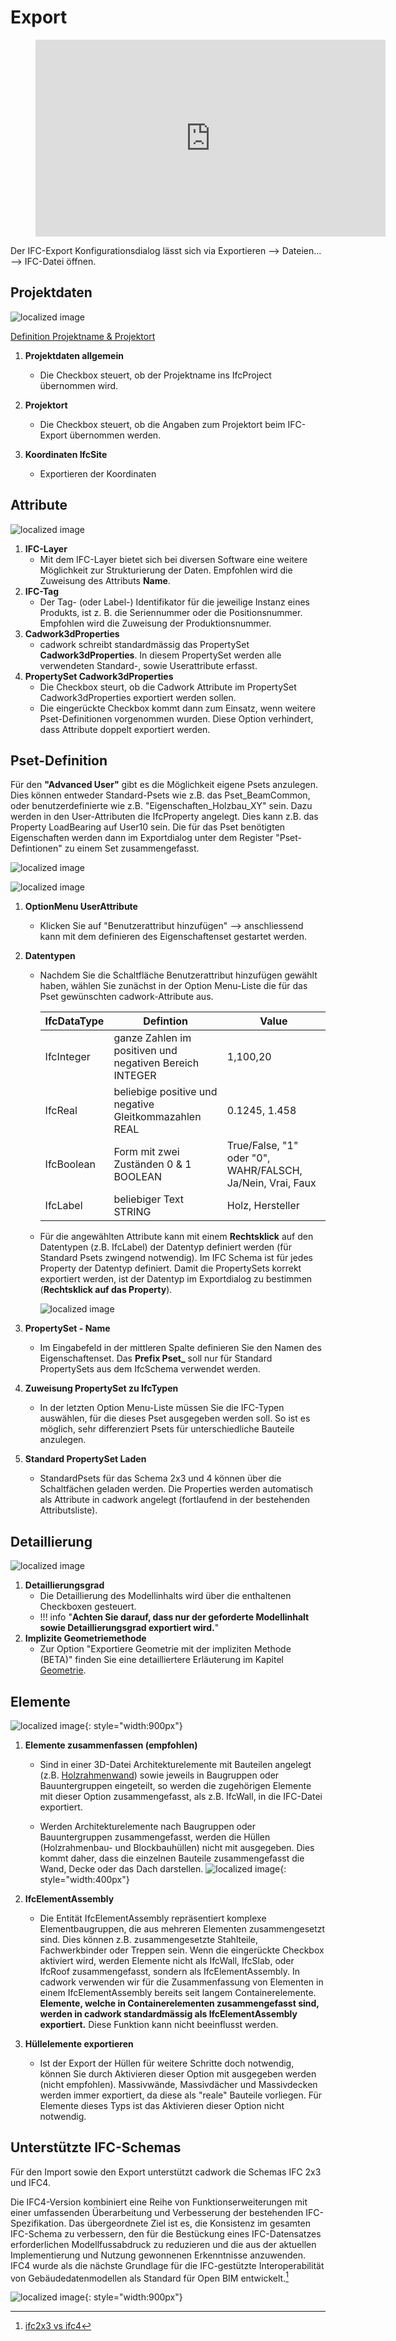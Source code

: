 # Export

<figure class="video_container">
  <iframe width="560" height="315" src="https://www.youtube.com/embed/rGLje-72664" title="YouTube video player" frameborder="0" allow="accelerometer; autoplay; clipboard-write; encrypted-media; gyroscope; picture-in-picture" allowfullscreen></iframe>
</figure>

Der IFC-Export Konfigurationsdialog lässt sich via Exportieren --> Dateien... --> IFC-Datei öffnen. 

## Projektdaten
![localized image](../img/de/dlg1.svg)

[Definition Projektname & Projektort](../2.Modellierung/modelling.de.md#ifcproject-ifcsite)

1. **Projektdaten allgemein**
    * Die Checkbox steuert, ob der Projektname ins IfcProject übernommen wird. 

2. **Projektort**
    * Die Checkbox steuert, ob die Angaben zum Projektort beim IFC-Export übernommen werden. 

3. **Koordinaten IfcSite**
    * Exportieren der Koordinaten 

## Attribute

![localized image](../img/de/dlg2.svg)

1. **IFC-Layer**
    * Mit dem IFC-Layer bietet sich bei diversen Software eine weitere Möglichkeit zur Strukturierung der Daten. Empfohlen wird die Zuweisung des Attributs **Name**. 
2. **IFC-Tag**
    * Der Tag- (oder Label-) Identifikator für die jeweilige Instanz eines Produkts, ist z. B. die Seriennummer oder die Positionsnummer. Empfohlen wird die Zuweisung der Produktionsnummer. 
3. **Cadwork3dProperties**
    * cadwork schreibt standardmässig das PropertySet **Cadwork3dProperties**. In diesem PropertySet werden alle verwendeten Standard-, sowie Userattribute erfasst. 
4. **PropertySet Cadwork3dProperties**
    * Die Checkbox steurt, ob die Cadwork Attribute im PropertySet Cadwork3dProperties exportiert werden sollen. 
    * Die eingerückte Checkbox kommt dann zum Einsatz, wenn weitere Pset-Definitionen vorgenommen wurden. Diese Option verhindert, dass Attribute doppelt exportiert werden. 

##  Pset-Definition

Für den **"Advanced User"** gibt es die Möglichkeit eigene Psets anzulegen. Dies können entweder Standard-Psets wie z.B. das Pset_BeamCommon, oder benutzerdefinierte wie z.B. "Eigenschaften_Holzbau_XY" sein. 
Dazu werden in den User-Attributen die IfcProperty angelegt. Dies kann z.B. das Property LoadBearing auf User10 sein. Die für das Pset benötigten Eigenschaften werden dann im Exportdialog unter dem Register "Pset-Defintionen" zu einem Set zusammengefasst. 

![localized image](../img/de/dlg3.svg)

![localized image](../img/de/dlg4.svg)

1. **OptionMenu UserAttribute**
    * Klicken Sie auf "Benutzerattribut hinzufügen" --> anschliessend kann mit dem definieren des Eigenschaftenset gestartet werden. 
2. **Datentypen** 
    * Nachdem Sie die Schaltfläche Benutzerattribut hinzufügen gewählt haben, wählen Sie zunächst in der Option Menu-Liste die für das Pset gewünschten cadwork-Attribute aus. 
    
        IfcDataType             | Defintion                                                 | Value         
        ------------------------|-----------------------------------------------------------|-----------------------------------
        IfcInteger              | ganze Zahlen im positiven und negativen Bereich INTEGER   | 1,100,20        
        IfcReal	                | beliebige positive und negative Gleitkommazahlen REAL     | 0.1245, 1.458	                      
        IfcBoolean	            | Form mit zwei Zuständen 0 & 1 BOOLEAN                     | True/False, "1" oder "0", WAHR/FALSCH, Ja/Nein, Vrai, Faux
        IfcLabel                | beliebiger Text STRING                                    | Holz, Hersteller      

    * Für die angewählten Attribute kann mit einem **Rechtsklick** auf den Datentypen (z.B. IfcLabel) der Datentyp definiert werden (für Standard Psets zwingend notwendig). Im IFC Schema ist für jedes Property der Datentyp definiert. Damit die PropertySets korrekt exportiert werden, ist der Datentyp im Exportdialog zu bestimmen (**Rechtsklick auf das Property**).

        ![localized image](../img/pset.gif)

3. **PropertySet - Name**
    * Im Eingabefeld in der mittleren Spalte definieren Sie den Namen des Eigenschaftenset. Das **Prefix Pset_** soll nur für Standard PropertySets aus dem IfcSchema verwendet werden. 

4. **Zuweisung PropertySet zu IfcTypen**
    * In der letzten Option Menu-Liste müssen Sie die IFC-Typen auswählen, für die dieses Pset ausgegeben werden soll. So ist es möglich, sehr differenziert Psets für unterschiedliche Bauteile anzulegen.

5. **Standard PropertySet Laden**
    * StandardPsets für das Schema 2x3 und 4 können über die Schaltfächen geladen werden. Die Properties werden automatisch als Attribute in cadwork angelegt (fortlaufend in der bestehenden Attributsliste).



## Detaillierung

![localized image](../img/de/dlg5.svg)

1. **Detaillierungsgrad** 
    * Die Detaillierung des Modellinhalts wird über die enthaltenen Checkboxen gesteuert. 
    * !!! info "**Achten Sie darauf, dass nur der geforderte Modellinhalt sowie Detaillierungsgrad exportiert wird.**"
2. **Implizite Geometriemethode**
    * Zur Option "Exportiere Geometrie mit der impliziten Methode (BETA)" finden Sie eine detailliertere Erläuterung im Kapitel [Geometrie](../index.md#geometrie).


## Elemente

![localized image](../img/de/dlg6.svg){: style="width:900px"}

1. **Elemente zusammenfassen (empfohlen)**
    * Sind in einer 3D-Datei Architekturelemente mit Bauteilen angelegt (z.B. [Holzrahmenwand](../5.Beispiele/examples.de.md#holzrahmenbauwand)) sowie jeweils in Baugruppen oder Bauuntergruppen eingeteilt, so werden die zugehörigen Elemente mit dieser Option zusammengefasst, als z.B. IfcWall, in die IFC-Datei exportiert.

    * Werden Architekturelemente nach Baugruppen oder Bauuntergruppen zusammengefasst, werden die Hüllen (Holzrahmenbau- und Blockbauhüllen) nicht mit ausgegeben. Dies kommt daher, dass die einzelnen Bauteile zusammengefasst die Wand, Decke oder das Dach darstellen.
    ![localized image](../img/wall.png "https://standards.buildingsmart.org/IFC/DEV/IFC4_3/RC1/HTML/schema/ifcsharedbldgelements/lexical/ifcwallelementedcase.htm"){: style="width:400px"}

2. **IfcElementAssembly**

    * Die Entität IfcElementAssembly repräsentiert komplexe Elementbaugruppen, die aus mehreren Elementen zusammengesetzt sind. Dies können z.B. zusammengesetzte Stahlteile, Fachwerkbinder oder Treppen sein. Wenn die eingerückte Checkbox aktiviert wird, werden Elemente nicht als IfcWall, IfcSlab, oder IfcRoof zusammengefasst, sondern als IfcElementAssembly. 
    In cadwork verwenden wir für die Zusammenfassung von Elementen in einem IfcElementAssembly bereits seit langem Containerelemente. **Elemente, welche in Containerelementen zusammengefasst sind, werden in cadwork standardmässig als IfcElementAssembly exportiert.** Diese Funktion kann nicht beeinflusst werden. 


3. **Hüllelemente exportieren**

    * Ist der Export der Hüllen für weitere Schritte doch notwendig, können Sie durch Aktivieren dieser Option mit ausgegeben werden (nicht empfohlen). Massivwände, Massivdächer und Massivdecken werden immer exportiert, da diese als "reale" Bauteile vorliegen. Für Elemente dieses Typs ist das Aktivieren dieser Option nicht notwendig.


## Unterstützte IFC-Schemas
Für den Import sowie den Export unterstützt cadwork die Schemas IFC 2x3 und IFC4. <br/>

Die IFC4-Version kombiniert eine Reihe von Funktionserweiterungen mit einer umfassenden Überarbeitung und Verbesserung der bestehenden IFC-Spezifikation. Das übergeordnete Ziel ist es, die Konsistenz im gesamten IFC-Schema zu verbessern, den für die Bestückung eines IFC-Datensatzes erforderlichen Modellfussabdruck zu reduzieren und die aus der aktuellen Implementierung und Nutzung gewonnenen Erkenntnisse anzuwenden. IFC4 wurde als die nächste Grundlage für die IFC-gestützte Interoperabilität von Gebäudedatenmodellen als Standard für Open BIM entwickelt.[^6]

![localized image](../img/version.gif){: style="width:900px"}


[^6]: [ifc2x3 vs ifc4](https://standards.buildingsmart.org/IFC/DEV/IFC4_2/FINAL/HTML/annex/annex-f/ifc2x3-to-ifc4/index.htm)